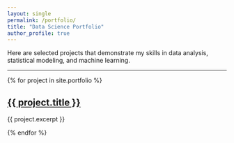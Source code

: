 ```yaml
---
layout: single
permalink: /portfolio/
title: "Data Science Portfolio"
author_profile: true
---
```


Here are selected projects that demonstrate my skills in data analysis, statistical modeling, and machine learning.

<hr>

{% for project in site.portfolio %}
  <article class="archive__item">
    <h2 class="archive__item-title">
      <a href="{{ project.url | relative_url }}">{{ project.title }}</a>
    </h2>
    <div class="archive__item-excerpt">
      <p>{{ project.excerpt }}</p>
    </div>
  </article>
{% endfor %}